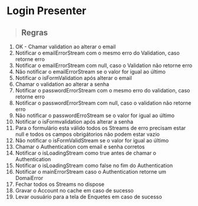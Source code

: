 # Login Presenter

> ## Regras
1. OK - Chamar validation ao alterar o email
2. Notificar o emailErrorStream com o mesmo erro do Validation, caso retorne erro
3. Notificar o emailErrorStream com null, caso o Validation não retorne erro
4. Não notificar o emailErrorStream se o valor for igual ao último
5. Notificar o isFormValidation após alterar o email
6. Chamar o validation ao alterar a senha
7. Notificar o passwordErrorStream com o mesmo erro do validation, caso retorne erro
8. Notificar o passwordErrorStream com null, caso o validation não retorne erro
9. Não notificar o passwordErroStream se o valor for igual ao último
10. Notificar o isFormvalidation após alterar a senha
11. Para o formulário esta válido todos os Streams de erro precisam estar null e todos os campos obrigátorios não podem estar vazio
12. Não notificar o isFormValidStream se o valor for igual ao último
13. Chamar o Authentication com email e senha corretos
14. Notificar o isLoadingStream como true antes de chamar o Authentication
15. Notificar o isLoadingStream como false no fim do Authentication 
16. Notificar o mainErrorStream caso o Authentication retorne um DomaiError
17. Fechar todos os Streams no dispose
18. Gravar o Account no cache em caso de sucesso
19. Levar ousuário para a tela de Enquetes em caso de sucesso